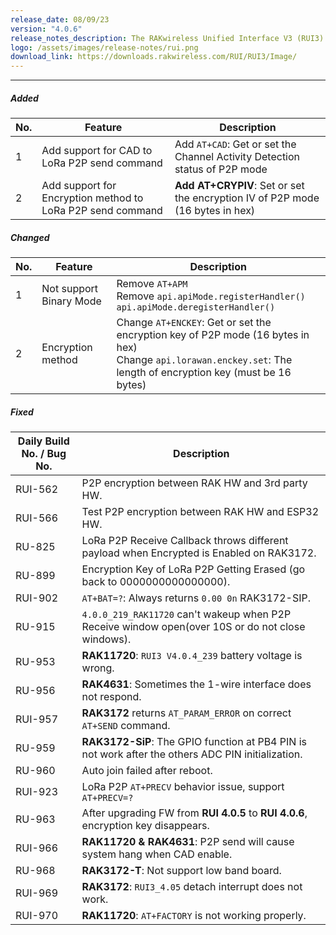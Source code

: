 ```yaml
---
release_date: 08/09/23
version: "4.0.6"
release_notes_description: The RAKwireless Unified Interface V3 (RUI3) is designed to help IoT developers make their IoT products faster. It is compatible with RAK LPWAN modules and supports the standard AT Commands and the Binary Mode. The Binary mode is an improved version of the AT command with its efficient byte-array-based protocol and implementation of checksum. RUI3 also allows you to create your own custom firmware using RUI3 APIs that are compatible with popular IDEs like Arduino and Visual Studio. With custom firmware, you will not need any external host microcontroller or microprocessor, which can save you cost, circuit board space, and current consumption.
logo: /assets/images/release-notes/rui.png
download_link: https://downloads.rakwireless.com/RUI/RUI3/Image/
---
```


<rk-release-notes/>

---

##### Added

| No.  | Feature                                                    | Description                                                  |
| ---- | ---------------------------------------------------------- | ------------------------------------------------------------ |
| 1    | Add support for CAD to LoRa P2P send command               | Add `AT+CAD`: Get or set the Channel Activity Detection status of P2P mode |
| 2    | Add support for Encryption method to LoRa P2P send command | **Add AT+CRYPIV**: Set or set the encryption IV of P2P mode (16 bytes in hex) |

##### Changed

| No.  | Feature                 | Description                                                  |
| ---- | ----------------------- | ------------------------------------------------------------ |
| 1    | Not support Binary Mode | Remove `AT+APM` <br> Remove `api.apiMode.registerHandler()` `api.apiMode.deregisterHandler()` |
| 2    | Encryption method       | Change `AT+ENCKEY`: Get or set the encryption key of P2P mode (16 bytes in hex) <br> Change `api.lorawan.enckey.set`: The length of encryption key (must be 16 bytes) |

##### Fixed

| Daily Build No. / Bug No. | Description                                                  |
| ------------------------- | ------------------------------------------------------------ |
| RUI-562                   | P2P encryption between RAK HW and 3rd party HW.              |
| RUI-566                   | Test P2P encryption between RAK HW and ESP32 HW.             |
| RU-825                    | LoRa P2P Receive Callback throws different payload when Encrypted is Enabled on RAK3172. |
| RU-899                    | Encryption Key of LoRa P2P Getting Erased (go back to 0000000000000000). |
| RUI-902                   | `AT+BAT=?`: Always returns `0.00 0n` RAK3172-SIP.             |
| RU-915                    | `4.0.0_219_RAK11720` can't wakeup when P2P Receive window open(over 10S or do not close windows). |
| RU-953                    | **RAK11720**: `RUI3 V4.0.4_239` battery voltage is wrong.           |
| RU-956                    | **RAK4631**: Sometimes the 1-wire interface does not respond. |
| RUI-957                   | **RAK3172** returns `AT_PARAM_ERROR` on correct `AT+SEND` command.   |
| RU-959                    | **RAK3172-SiP**: The GPIO function at PB4 PIN is not work after the others ADC PIN initialization. |
| RU-960                    | Auto join failed after reboot.                               |
| RUI-923                   | LoRa P2P `AT+PRECV` behavior issue, support `AT+PRECV=?`       |
| RU-963                    | After upgrading FW from **RUI 4.0.5** to **RUI 4.0.6**, encryption key disappears. |
| RUI-966                   | **RAK11720 & RAK4631**: P2P send will cause system hang when CAD enable. |
| RU-968                    | **RAK3172-T**: Not support low band board.                        |
| RUI-969                   | **RAK3172**: `RUI3_4.05` detach interrupt does not work.             |
| RUI-970                   | **RAK11720**: `AT+FACTORY` is not working properly.           |
